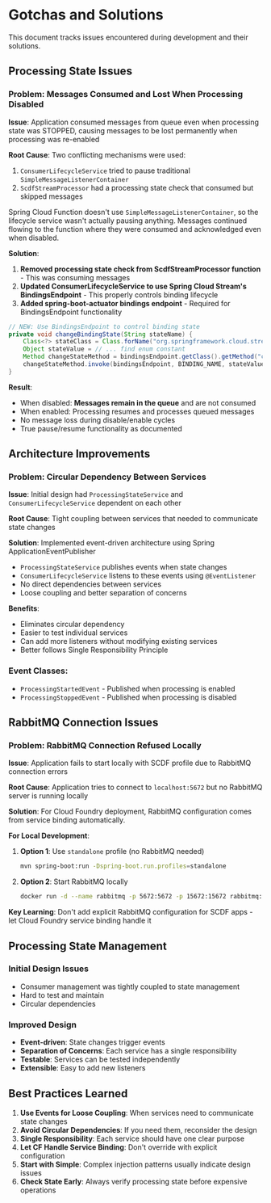 # Gotchas and Solutions

This document tracks issues encountered during development and their solutions.

## Processing State Issues

### Problem: Messages Consumed and Lost When Processing Disabled
**Issue**: Application consumed messages from queue even when processing state was STOPPED, causing messages to be lost permanently when processing was re-enabled

**Root Cause**: Two conflicting mechanisms were used:
1. `ConsumerLifecycleService` tried to pause traditional `SimpleMessageListenerContainer`
2. `ScdfStreamProcessor` had a processing state check that consumed but skipped messages

Spring Cloud Function doesn't use `SimpleMessageListenerContainer`, so the lifecycle service wasn't actually pausing anything. Messages continued flowing to the function where they were consumed and acknowledged even when disabled.

**Solution**: 
1. **Removed processing state check from ScdfStreamProcessor function** - This was consuming messages
2. **Updated ConsumerLifecycleService to use Spring Cloud Stream's BindingsEndpoint** - This properly controls binding lifecycle
3. **Added spring-boot-actuator bindings endpoint** - Required for BindingsEndpoint functionality

```java
// NEW: Use BindingsEndpoint to control binding state
private void changeBindingState(String stateName) {
    Class<?> stateClass = Class.forName("org.springframework.cloud.stream.endpoint.BindingsEndpoint$State");
    Object stateValue = // ... find enum constant
    Method changeStateMethod = bindingsEndpoint.getClass().getMethod("changeState", String.class, stateClass);
    changeStateMethod.invoke(bindingsEndpoint, BINDING_NAME, stateValue);
}
```

**Result**: 
- When disabled: **Messages remain in the queue** and are not consumed
- When enabled: Processing resumes and processes queued messages
- No message loss during disable/enable cycles
- True pause/resume functionality as documented

## Architecture Improvements

### Problem: Circular Dependency Between Services
**Issue**: Initial design had `ProcessingStateService` and `ConsumerLifecycleService` dependent on each other

**Root Cause**: Tight coupling between services that needed to communicate state changes

**Solution**: Implemented event-driven architecture using Spring ApplicationEventPublisher
- `ProcessingStateService` publishes events when state changes
- `ConsumerLifecycleService` listens to these events using `@EventListener`
- No direct dependencies between services
- Loose coupling and better separation of concerns

**Benefits**:
- Eliminates circular dependency
- Easier to test individual services
- Can add more listeners without modifying existing services
- Better follows Single Responsibility Principle

### Event Classes:
- `ProcessingStartedEvent` - Published when processing is enabled
- `ProcessingStoppedEvent` - Published when processing is disabled

## RabbitMQ Connection Issues

### Problem: RabbitMQ Connection Refused Locally
**Issue**: Application fails to start locally with SCDF profile due to RabbitMQ connection errors

**Root Cause**: Application tries to connect to `localhost:5672` but no RabbitMQ server is running locally

**Solution**: 
For Cloud Foundry deployment, RabbitMQ configuration comes from service binding automatically.

**For Local Development**:
1. **Option 1**: Use `standalone` profile (no RabbitMQ needed)
   ```bash
   mvn spring-boot:run -Dspring-boot.run.profiles=standalone
   ```

2. **Option 2**: Start RabbitMQ locally
   ```bash
   docker run -d --name rabbitmq -p 5672:5672 -p 15672:15672 rabbitmq:3.12-management
   ```

**Key Learning**: Don't add explicit RabbitMQ configuration for SCDF apps - let Cloud Foundry service binding handle it

## Processing State Management

### Initial Design Issues
- Consumer management was tightly coupled to state management
- Hard to test and maintain
- Circular dependencies

### Improved Design
- **Event-driven**: State changes trigger events
- **Separation of Concerns**: Each service has a single responsibility
- **Testable**: Services can be tested independently
- **Extensible**: Easy to add new listeners

## Best Practices Learned

1. **Use Events for Loose Coupling**: When services need to communicate state changes
2. **Avoid Circular Dependencies**: If you need them, reconsider the design
3. **Single Responsibility**: Each service should have one clear purpose
4. **Let CF Handle Service Binding**: Don't override with explicit configuration
5. **Start with Simple**: Complex injection patterns usually indicate design issues
6. **Check State Early**: Always verify processing state before expensive operations 